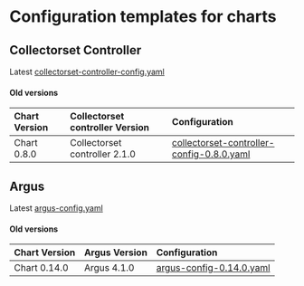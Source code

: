 
# Configuration templates for charts  
  
## Collectorset Controller  
Latest [collectorset-controller-config.yaml](https://raw.githubusercontent.com/logicmonitor/k8s-helm-charts/master/config-templates/collectorset-controller/collectorset-controller-config.yaml)  
  
#### Old versions  
  
| Chart Version | Collectorset controller Version |  Configuration | 
| :---- | :---- | :---- |
| Chart 0.8.0 | Collectorset controller 2.1.0  | [collectorset-controller-config-0.8.0.yaml](https://raw.githubusercontent.com/logicmonitor/k8s-helm-charts/master/config-templates/collectorset-controller/old/collectorset-controller-config-0.8.0.yaml) |

## Argus  
Latest [argus-config.yaml](https://raw.githubusercontent.com/logicmonitor/k8s-helm-charts/master/config-templates/argus/argus-config.yaml)

#### Old versions  
  
| Chart Version | Argus Version |  Configuration | 
| :---- | :---- | :---- |
| Chart 0.14.0 | Argus 4.1.0 | [argus-config-0.14.0.yaml](https://raw.githubusercontent.com/logicmonitor/k8s-helm-charts/master/config-templates/argus/old.argus-config-0.14.0.yaml) |
